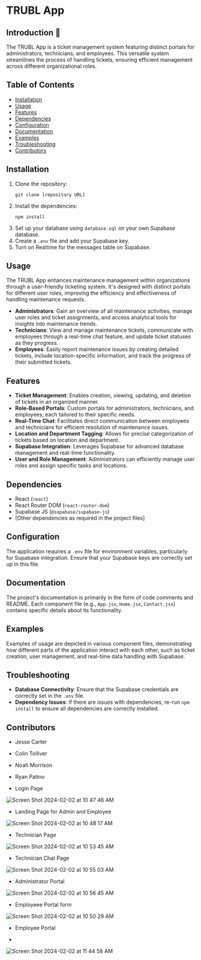 
# TRUBL App

## Introduction 👋
The TRUBL App is a ticket management system featuring distinct portals for administrators, technicians, and employees. This versatile system streamlines the process of handling tickets, ensuring efficient management across different organizational roles.

## Table of Contents
- [Installation](#installation)
- [Usage](#usage)
- [Features](#features)
- [Dependencies](#dependencies)
- [Configuration](#configuration)
- [Documentation](#documentation)
- [Examples](#examples)
- [Troubleshooting](#troubleshooting)
- [Contributors](#contributors)

## Installation
1. Clone the repository:
   ```
   git clone [repository URL]
   ```
2. Install the dependencies:
   ```
   npm install
   ```
3. Set up your database using `database.sql` on your own Supabase database.
4. Create a `.env` file and add your Supabase key.
5. Turn on Realtime for the messages table on Supabase.

## Usage
The TRUBL App enhances maintenance management within organizations through a user-friendly ticketing system. It's designed with distinct portals for different user roles, improving the efficiency and effectiveness of handling maintenance requests.

- **Administrators**: Gain an overview of all maintenance activities, manage user roles and ticket assignments, and access analytical tools for insights into maintenance trends.
- **Technicians**: View and manage maintenance tickets, communicate with employees through a real-time chat feature, and update ticket statuses as they progress.
- **Employees**: Easily report maintenance issues by creating detailed tickets, include location-specific information, and track the progress of their submitted tickets.

## Features
- **Ticket Management**: Enables creation, viewing, updating, and deletion of tickets in an organized manner.
- **Role-Based Portals**: Custom portals for administrators, technicians, and employees, each tailored to their specific needs.
- **Real-Time Chat**: Facilitates direct communication between employees and technicians for efficient resolution of maintenance issues.
- **Location and Department Tagging**: Allows for precise categorization of tickets based on location and department.
- **Supabase Integration**: Leverages Supabase for advanced database management and real-time functionality.
- **User and Role Management**: Administrators can efficiently manage user roles and assign specific tasks and locations.


## Dependencies
- React (`react`)
- React Router DOM (`react-router-dom`)
- Supabase JS (`@supabase/supabase-js`)
- [Other dependencies as required in the project files]

## Configuration
The application requires a `.env` file for environment variables, particularly for Supabase integration. Ensure that your Supabase keys are correctly set up in this file.

## Documentation
The project's documentation is primarily in the form of code comments and README. Each component file (e.g., `App.jsx`, `Home.jsx`, `Contact.jsx`) contains specific details about its functionality.

## Examples
Examples of usage are depicted in various component files, demonstrating how different parts of the application interact with each other, such as ticket creation, user management, and real-time data handling with Supabase.

## Troubleshooting
- **Database Connectivity**: Ensure that the Supabase credentials are correctly set in the `.env` file.
- **Dependency Issues**: If there are issues with dependencies, re-run `npm install` to ensure all dependencies are correctly installed.

## Contributors
- Jesse Carter
- Colin Tolliver
- Noah Morrison
- Ryan Patino

- Login Page
  
![Screen Shot 2024-02-02 at 10 47 46 AM](https://github.com/SparkinSoftware/TRUBL/assets/106916823/c3530856-29be-402b-b244-33c9f7ceac12)

- Landing Page for Admin and Employee
 
![Screen Shot 2024-02-02 at 10 48 17 AM](https://github.com/SparkinSoftware/TRUBL/assets/106916823/0abdc6b1-5b75-4187-89a4-9d7785120a6e)

- Technician Page
 
![Screen Shot 2024-02-02 at 10 53 45 AM](https://github.com/SparkinSoftware/TRUBL/assets/106916823/69c3bf08-93dc-4838-82af-ee917204463c)

- Technician Chat Page

 ![Screen Shot 2024-02-02 at 10 55 03 AM](https://github.com/SparkinSoftware/TRUBL/assets/106916823/0f973542-17bb-43b3-a0ec-0cac661a72a6)

- Administrator Portal
 
![Screen Shot 2024-02-02 at 10 56 45 AM](https://github.com/SparkinSoftware/TRUBL/assets/106916823/f56d7159-8f65-4fd0-ad7a-00932fbde7d7)


- Employeee Portal form

![Screen Shot 2024-02-02 at 10 50 29 AM](https://github.com/SparkinSoftware/TRUBL/assets/106916823/a60bd92f-7396-426d-a1e1-ad835e40c858)

- Employee Portal

- 
![Screen Shot 2024-02-02 at 11 44 58 AM](https://github.com/SparkinSoftware/TRUBL/assets/106916823/a8fae0ba-b820-4922-813c-0c3238798c16)
